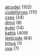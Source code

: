 [atcoder](https://github.com/terror/solution/blob/master/atcoder) (102)<br/>
[codeforces](https://github.com/terror/solution/blob/master/codeforces) (111)<br/>
[cses](https://github.com/terror/solution/blob/master/cses) (24)<br/>
[dmoj](https://github.com/terror/solution/blob/master/dmoj) (8)<br/>
[euler](https://github.com/terror/solution/blob/master/euler) (14)<br/>
[kattis](https://github.com/terror/solution/blob/master/kattis) (409)<br/>
[leetcode](https://github.com/terror/solution/blob/master/leetcode) (64)<br/>
[timus](https://github.com/terror/solution/blob/master/timus) (1)<br/>
[uva](https://github.com/terror/solution/blob/master/uva) (7)<br/>
